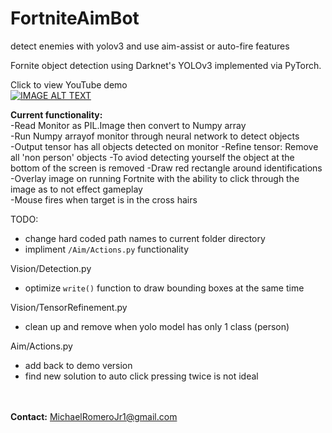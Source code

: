 # FortniteAimBot
detect enemies with yolov3 and use aim-assist or auto-fire features 

Fornite object detection using Darknet's YOLOv3 implemented via PyTorch.<br>

Click to view YouTube demo<br>
[![IMAGE ALT TEXT](https://img.youtube.com/vi/Y0Y_G9msqrc/0.jpg)](https://www.youtube.com/watch?v=Y0Y_G9msqrc)

<b>Current functionality:</b><br>
-Read Monitor as PIL.Image then convert to Numpy array<br>
-Run Numpy arrayof monitor through neural network to detect objects<br> 
-Output tensor has all objects detected on monitor 
-Refine tensor: Remove all 'non person' objects 
-To aviod detecting yourself the object at the bottom of the screen is removed
-Draw red rectangle around identifications <br>
-Overlay image on running Fortnite with the ability to click through the image as to not effect gameplay<br>
-Mouse fires when target is in the cross hairs
<br>


TODO:

- change hard coded path names to current folder directory
- impliment `/Aim/Actions.py` functionality

Vision/Detection.py 
- optimize `write()` function to draw bounding boxes at the same time

Vision/TensorRefinement.py
- clean up and remove when yolo model has only 1 class (person)

Aim/Actions.py
- add back to demo version
- find new solution to auto click pressing twice is not ideal

<br><br>
<b>Contact:</b> MichaelRomeroJr1@gmail.com
